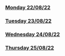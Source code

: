 ### [Monday 22/08/22](https://github.com/kennethpHN/core-code-from-scratch/tree/main/week6/Monday-22-08-22)

### [Tuesday 23/08/22](https://github.com/kennethpHN/core-code-from-scratch/tree/main/week6/Tuesday-23-08-22)

### [Wednesday 24/08/22](https://github.com/kennethpHN/core-code-from-scratch/tree/main/week6/Wednesday-24-08-22)

### [Thursday 25/08/22](https://github.com/kennethpHN/core-code-from-scratch/tree/main/week6/Thursday-25-08-22)
